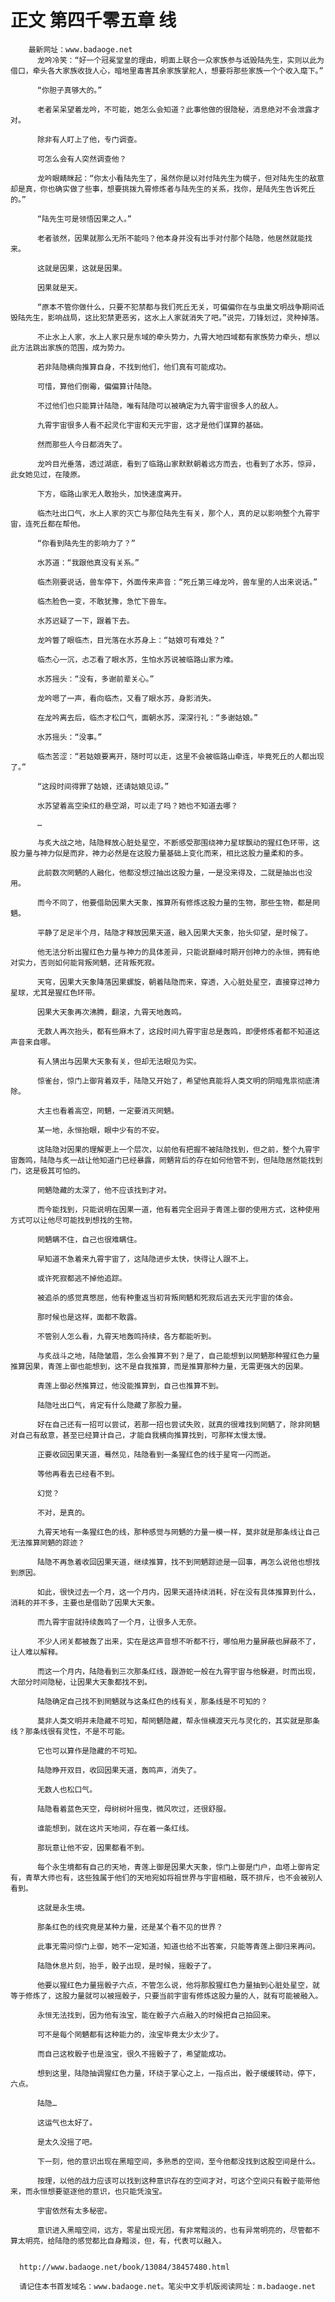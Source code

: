 # 正文 第四千零五章 线
        最新网址：www.badaoge.net
          龙吟冷笑：“好一个冠冕堂皇的理由，明面上联合一众家族参与诋毁陆先生，实则以此为借口，牵头各大家族收拢人心，暗地里毒害其余家族掌舵人，想要将那些家族一个个收入麾下。”
      
          “你胆子真够大的。”
      
          老者呆呆望着龙吟，不可能，她怎么会知道？此事他做的很隐秘，消息绝对不会泄露才对。
      
          除非有人盯上了他，专门调查。
      
          可怎么会有人突然调查他？
      
          龙吟眼睛眯起：“你太小看陆先生了，虽然你是以对付陆先生为幌子，但对陆先生的敌意却是真，你也确实做了些事，想要挑拨九霄修炼者与陆先生的关系，找你，是陆先生告诉死丘的。”
      
          “陆先生可是领悟因果之人。”
      
          老者骇然，因果就那么无所不能吗？他本身并没有出手对付那个陆隐，他居然就能找来。
      
          这就是因果，这就是因果。
      
          因果就是天。
      
          “原本不管你做什么，只要不犯禁都与我们死丘无关，可偏偏你在与虫巢文明战争期间诋毁陆先生，影响战局，这比犯禁更恶劣，这水上人家就消失了吧。”说完，刀锋划过，灵种掉落。
      
          不止水上人家，水上人家只是东域的牵头势力，九霄大地四域都有家族势力牵头，想以此方法跳出家族的范围，成为势力。
      
          若非陆隐横向推算自身，不找到他们，他们真有可能成功。
      
          可惜，算他们倒霉，偏偏算计陆隐。
      
          不过他们也只能算计陆隐，唯有陆隐可以被确定为九霄宇宙很多人的敌人。
      
          九霄宇宙很多人看不起灵化宇宙和天元宇宙，这才是他们谋算的基础。
      
          然而那些人今日都消失了。
      
          龙吟目光垂落，透过湖底，看到了临路山家默默朝着远方而去，也看到了水苏，惊异，此女她见过，在陵原。
      
          下方，临路山家无人敢抬头，加快速度离开。
      
          临杰吐出口气，水上人家的灭亡与那位陆先生有关，那个人，真的足以影响整个九霄宇宙，连死丘都在帮他。
      
          “你看到陆先生的影响力了？”
      
          水苏道：“我跟他真没有关系。”
      
          临杰刚要说话，兽车停下，外面传来声音：“死丘第三峰龙吟，兽车里的人出来说话。”
      
          临杰脸色一变，不敢犹豫，急忙下兽车。
      
          水苏迟疑了一下，跟着下去。
      
          龙吟瞥了眼临杰，目光落在水苏身上：“姑娘可有难处？”
      
          临杰心一沉，忐忑看了眼水苏，生怕水苏说被临路山家为难。
      
          水苏摇头：“没有，多谢前辈关心。”
      
          龙吟嗯了一声，看向临杰，又看了眼水苏，身影消失。
      
          在龙吟离去后，临杰才松口气，面朝水苏，深深行礼：“多谢姑娘。”
      
          水苏摇头：“没事。”
      
          临杰苦涩：“若姑娘要离开，随时可以走，这里不会被临路山牵连，毕竟死丘的人都出现了。”
      
          “这段时间得罪了姑娘，还请姑娘见谅。”
      
          水苏望着高空染红的悬空湖，可以走了吗？她也不知道去哪？
      
          …
      
          与炙大战之地，陆隐释放心脏处星空，不断感受那围绕神力星球飘动的猩红色环带，这股力量与神力似是而非，神力必然是在这股力量基础上变化而来，相比这股力量柔和的多。
      
          此前数次罔魉的人融化，他都没想过抽出这股力量，一是没来得及，二就是抽出也没用。
      
          而今不同了，他要借助因果大天象，推算所有修炼这股力量的生物，那些生物，都是罔魉。
      
          平静了足足半个月，陆隐才释放因果天道，融入因果大天象，抬头仰望，是时候了。
      
          他无法分析出猩红色力量与神力的具体差异，只能说巅峰时期开创神力的永恒，拥有绝对实力，否则如何能背叛罔魉，还背叛死寂。
      
          天穹，因果大天象降落因果螺旋，朝着陆隐而来，穿透，入心脏处星空，直接穿过神力星球，尤其是猩红色环带。
      
          因果大天象再次沸腾，翻滚，九霄天地轰鸣。
      
          无数人再次抬头，都有些麻木了，这段时间九霄宇宙总是轰鸣，即便修炼者都不知道这声音来自哪。
      
          有人猜出与因果大天象有关，但却无法眼见为实。
      
          惊雀台，惊门上御背着双手，陆隐又开始了，希望他真能将人类文明的阴暗鬼祟彻底清除。
      
          大主也看着高空，罔魉，一定要消灭罔魉。
      
          某一地，永恒抬眼，眼中少有的不安。
      
          这陆隐对因果的理解更上一个层次，以前他有把握不被陆隐找到，但之前，整个九霄宇宙轰鸣，陆隐与炙一战让他知道门已经暴露，罔魉背后的存在如何他管不到，但陆隐居然能找到门，这是极其可怕的。
      
          罔魉隐藏的太深了，他不应该找到才对。
      
          而今能找到，只能说明在因果一道，他有着完全迥异于青莲上御的使用方式，这种使用方式可以让他尽可能找到想找的生物。
      
          罔魉瞒不住，自己也很难瞒住。
      
          早知道不急着来九霄宇宙了，这陆隐进步太快，快得让人跟不上。
      
          或许死寂都逃不掉他追踪。
      
          被追杀的感觉真憋屈，他有种重返当初背叛罔魉和死寂后逃去天元宇宙的体会。
      
          那时候也是这样，面都不敢露。
      
          不管别人怎么看，九霄天地轰鸣持续，各方都能听到。
      
          与炙战斗之地，陆隐皱眉，怎么会推算不到？是了，自己能想到以罔魉那种猩红色力量推算因果，青莲上御也能想到，这不是自我推算，而是推算那种力量，无需更强大的因果。
      
          青莲上御必然推算过，他没能推算到，自己也推算不到。
      
          陆隐吐出口气，肯定有什么隐藏了那股力量。
      
          好在自己还有一招可以尝试，若那一招也尝试失败，就真的很难找到罔魉了，除非罔魉对自己有敌意，甚至已经算计自己，才能自我横向推算找到，可那样太慢太慢。
      
          正要收回因果天道，蓦然见，陆隐看到一条猩红色的线于星穹一闪而逝。
      
          等他再看去已经看不到。
      
          幻觉？
      
          不对，是真的。
      
          九霄天地有一条猩红色的线，那种感觉与罔魉的力量一模一样，莫非就是那条线让自己无法推算罔魉的踪迹？
      
          陆隐不再急着收回因果天道，继续推算，找不到罔魉踪迹是一回事，再怎么说他也想找到原因。
      
          如此，很快过去一个月，这一个月内，因果天道持续消耗，好在没有具体推算到什么，消耗的并不多，主要也是借助了因果大天象。
      
          而九霄宇宙就持续轰鸣了一个月，让很多人无奈。
      
          不少人闭关都被轰了出来，实在是这声音想不听都不行，哪怕用力量屏蔽也屏蔽不了，让人难以解释。
      
          而这一个月内，陆隐看到三次那条红线，跟游蛇一般在九霄宇宙与他躲避，时而出现，大部分时间隐秘，让因果大天象都找不到。
      
          陆隐确定自己找不到罔魉就与这条红色的线有关，那条线是不可知的？
      
          莫非人类文明并未隐藏不可知，帮罔魉隐藏，帮永恒横渡天元与灵化的，其实就是那条线？那条线很有灵性，不是不可能。
      
          它也可以算作是隐藏的不可知。
      
          陆隐睁开双目，收回因果天道，轰鸣声，消失了。
      
          无数人也松口气。
      
          陆隐看着蓝色天空，母树树叶摇曳，微风吹过，还很舒服。
      
          谁能想到，就在这片天地间，存在着一条红线。
      
          那玩意让他不安，因果都看不到。
      
          每个永生境都有自己的天地，青莲上御是因果大天象，惊门上御是门户，血塔上御肯定有，青草大师也有，这些独属于他们的天地宛如将祖世界与宇宙相融，既不排斥，也不会被别人看到。
      
          这就是永生境。
      
          那条红色的线究竟是某种力量，还是某个看不见的世界？
      
          此事无需问惊门上御，她不一定知道，知道也给不出答案，只能等青莲上御归来再问。
      
          陆隐休息片刻，抬手，骰子出现，是时候，摇骰子了。
      
          他要以猩红色力量摇骰子六点，不管怎么说，他将那股猩红色力量抽到心脏处星空，就等于修炼了，这股力量就可以被摇骰子，只要当前宇宙有修炼这股力量的人，就有可能被融入。
      
          永恒无法找到，因为他有浊宝，能在骰子六点融入的时候把自己拍回来。
      
          可不是每个罔魉都有这种能力的，浊宝毕竟太少太少了。
      
          而自己这枚骰子也是浊宝，很久不摇骰子了，希望能成功。
      
          想到这里，陆隐抽调猩红色力量，环绕于掌心之上，一指点出，骰子缓缓转动，停下，六点。
      
          陆隐…
      
          这运气也太好了。
      
          是太久没摇了吧。
      
          下一刻，他的意识出现在黑暗空间，多熟悉的空间，至今他都没找到这股空间是什么。
      
          按理，以他的战力应该可以找到这种意识存在的空间才对，可这个空间只有骰子能带他来，而永恒想要驱逐他的意识，也只能凭浊宝。
      
          宇宙依然有太多秘密。
      
          意识进入黑暗空间，远方，零星出现光团，有非常黯淡的，也有异常明亮的，尽管都不算太明亮，给陆隐的感觉都比自身黯淡，但，有，代表可以融入。
      
      
      http://www.badaoge.net/book/13084/38457480.html
      
      请记住本书首发域名：www.badaoge.net。笔尖中文手机版阅读网址：m.badaoge.net